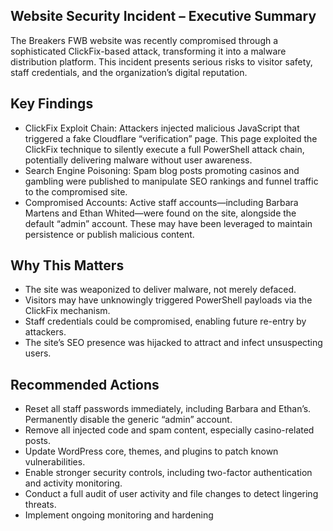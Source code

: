 ## Website Security Incident – Executive Summary
The Breakers FWB website was recently compromised through a sophisticated ClickFix-based attack, transforming it into a malware distribution platform. This incident presents serious risks to visitor safety, staff credentials, and the organization’s digital reputation.

## Key Findings
- ClickFix Exploit Chain: Attackers injected malicious JavaScript that triggered a fake Cloudflare “verification” page. This page exploited the ClickFix technique to silently execute a full PowerShell attack chain, potentially delivering malware without user awareness.
- Search Engine Poisoning: Spam blog posts promoting casinos and gambling were published to manipulate SEO rankings and funnel traffic to the compromised site.
- Compromised Accounts: Active staff accounts—including Barbara Martens and Ethan Whited—were found on the site, alongside the default “admin” account. These may have been leveraged to maintain persistence or publish malicious content.

## Why This Matters
- The site was weaponized to deliver malware, not merely defaced.
- Visitors may have unknowingly triggered PowerShell payloads via the ClickFix mechanism.
- Staff credentials could be compromised, enabling future re-entry by attackers.
- The site’s SEO presence was hijacked to attract and infect unsuspecting users.

## Recommended Actions
- Reset all staff passwords immediately, including Barbara and Ethan’s. Permanently disable the generic “admin” account.
- Remove all injected code and spam content, especially casino-related posts.
- Update WordPress core, themes, and plugins to patch known vulnerabilities.
- Enable stronger security controls, including two-factor authentication and activity monitoring.
- Conduct a full audit of user activity and file changes to detect lingering threats.
- Implement ongoing monitoring and hardening
